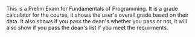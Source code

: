 This is a Prelim Exam for Fundamentals of Programming. It is a grade calculator for the course, it shows the user's overall grade based on their data. It also shows if you pass the dean's whether you pass or not, it will also show if you pass the dean's list if you meet the requirments.
